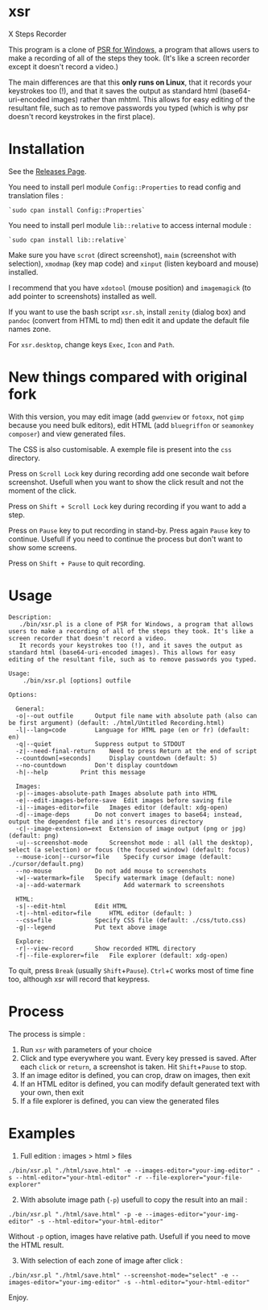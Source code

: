 # xsr
X Steps Recorder

This program is a clone of [PSR for Windows](https://blogs.msdn.microsoft.com/patricka/2010/01/04/using-the-secret-windows-7-problem-steps-recorder-to-create-step-by-step-screenshot-documents/), a program that allows users to make a recording of all of the steps they took. (It's like a screen recorder except it doesn't record a video.)

The main differences are that this **only runs on Linux**, that it records your keystrokes too (!), and that it saves the output as standard html (base64-uri-encoded images) rather than mhtml. This allows for easy editing of the resultant file, such as to remove passwords you typed (which is why psr doesn't record keystrokes in the first place).

# Installation

See the [Releases Page](https://github.com/olivierlab/xsr/releases).

You need to install perl module `Config::Properties` to read config and translation files :

    `sudo cpan install Config::Properties`

You need to install perl module `lib::relative` to access internal module :

    `sudo cpan install lib::relative`

Make sure you have `scrot` (direct screenshot), `maim` (screenshot with selection), `xmodmap` (key map code) and `xinput` (listen keyboard and mouse) installed.

I recommend that you have `xdotool` (mouse position) and `imagemagick` (to add pointer to screenshots) installed as well.

If you want to use the bash script `xsr.sh`, install `zenity` (dialog box) and `pandoc` (convert from HTML to md) then edit it and update the default file names zone.

For `xsr.desktop`, change keys `Exec`, `Icon` and `Path`.

# New things compared with original fork

With this version, you may edit image (add `gwenview` or `fotoxx`, not `gimp` because you need bulk editors), edit HTML (add `bluegriffon` or `seamonkey composer`) and view generated files.

The CSS is also customisable. A exemple file is present into the `css` directory.

Press on `Scroll Lock` key during recording add one seconde wait before screenshot. Usefull when you want to show the click result and not the moment of the click.

Press on `Shift + Scroll Lock` key during recording if you want to add a step.

Press on `Pause` key to put recording in stand-by. Press again `Pause` key to continue. Usefull if you need to continue the process but don't want to show some screens.

Press on `Shift + Pause` to quit recording.

# Usage

```
Description:
   ./bin/xsr.pl is a clone of PSR for Windows, a program that allows users to make a recording of all of the steps they took. It's like a screen recorder that doesn't record a video.
   It records your keystrokes too (!), and it saves the output as standard html (base64-uri-encoded images). This allows for easy editing of the resultant file, such as to remove passwords you typed.

Usage:
    ./bin/xsr.pl [options] outfile

Options:

  General:
  -o|--out outfile		Output file name with absolute path (also can be first argument) (default: ./html/Untitled Recording.html)
  -l|--lang=code		Language for HTML page (en or fr) (default: en)
  -q|--quiet			Suppress output to STDOUT
  -z|--need-final-return	Need to press Return at the end of script
  --countdown[=seconds]		Display countdown (default: 5)
  --no-countdown		Don't display countdown
  -h|--help			Print this message

  Images:
  -p|--images-absolute-path	Images absolute path into HTML
  -e|--edit-images-before-save	Edit images before saving file
  -i|--images-editor=file	Images editor (default: xdg-open)
  -d|--image-deps		Do not convert images to base64; instead, output the dependent file and it's resources directory
  -c|--image-extension=ext	Extension of image output (png or jpg) (default: png)
  -u|--screenshot-mode		Screenshot mode : all (all the desktop), select (a selection) or focus (the focused window) (default: focus)
  --mouse-icon|--cursor=file	Specify cursor image (default: ./cursor/default.png)
  --no-mouse			Do not add mouse to screenshots
  -w|--watermark=file	Specify watermark image (default: none)
  -a|--add-watermark			Add watermark to screenshots

  HTML:
  -s|--edit-html		Edit HTML
  -t|--html-editor=file		HTML editor (default: )
  --css=file			Specify CSS file (default: ./css/tuto.css)
  -g|--legend			Put text above image

  Explore:
  -r|--view-record		Show recorded HTML directory
  -f|--file-explorer=file	File explorer (default: xdg-open)
```
To quit, press `Break` (usually `Shift`+`Pause`). `Ctrl`+`C` works most of time fine too, although xsr will record that keypress.

# Process

The process is simple :

1. Run `xsr` with parameters of your choice
2. Click and type everywhere you want. Every key pressed is saved. After each `click` or `return`, a screenshot is taken. Hit `Shift`+`Pause` to stop.
3. If an image editor is defined, you can crop, draw on images, then exit
4. If an HTML editor is defined, you can modify default generated text with your own, then exit
5. If a file explorer is defined, you can view the generated files

# Examples

1. Full edition : images > html > files

`./bin/xsr.pl "./html/save.html" -e --images-editor="your-img-editor" -s --html-editor="your-html-editor" -r --file-explorer="your-file-explorer"`

2. With absolute image path (`-p`) usefull to copy the result into an mail :

`./bin/xsr.pl "./html/save.html" -p -e --images-editor="your-img-editor" -s --html-editor="your-html-editor"`

Without `-p` option, images have relative path. Usefull if you need to move the HTML result.

3. With selection of each zone of image after click :

`./bin/xsr.pl "./html/save.html" --screenshot-mode="select" -e --images-editor="your-img-editor" -s --html-editor="your-html-editor"`

Enjoy.
